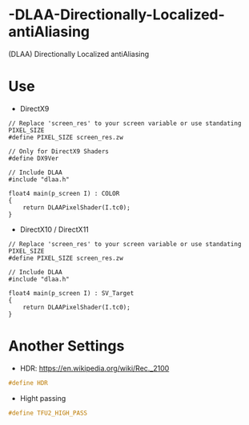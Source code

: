 # -DLAA-Directionally-Localized-antiAliasing
(DLAA) Directionally Localized antiAliasing 

# Use
* DirectX9
```hlsl 
// Replace 'screen_res' to your screen variable or use standating PIXEL_SIZE
#define PIXEL_SIZE screen_res.zw

// Only for DirectX9 Shaders
#define DX9Ver

// Include DLAA
#include "dlaa.h"

float4 main(p_screen I) : COLOR
{
	return DLAAPixelShader(I.tc0);
}
```
* DirectX10 / DirectX11
```hlsl 
// Replace 'screen_res' to your screen variable or use standating PIXEL_SIZE
#define PIXEL_SIZE screen_res.zw

// Include DLAA
#include "dlaa.h"

float4 main(p_screen I) : SV_Target
{
	return DLAAPixelShader(I.tc0);
}
```
# Another Settings
* HDR: https://en.wikipedia.org/wiki/Rec._2100
```cpp
#define HDR
```
* Hight passing
```cpp
#define TFU2_HIGH_PASS
```

